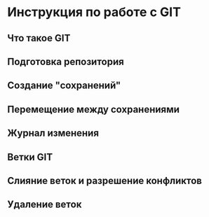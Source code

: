 # Инструкция по работе с GIT

## Что такое GIT

## Подготовка репозитория

## Создание "сохранений"

## Перемещение между сохранениями

## Журнал изменения

## Ветки GIT

## Слияние веток и разрешение конфликтов

## Удаление веток